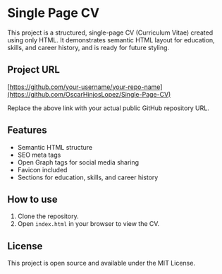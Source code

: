 # Single Page CV

This project is a structured, single-page CV (Curriculum Vitae) created using only HTML. It demonstrates semantic HTML layout for education, skills, and career history, and is ready for future styling.

## Project URL

[https://github.com/your-username/your-repo-name](https://github.com/OscarHinjosLopez/Single-Page-CV)

Replace the above link with your actual public GitHub repository URL.

## Features

- Semantic HTML structure
- SEO meta tags
- Open Graph tags for social media sharing
- Favicon included
- Sections for education, skills, and career history

## How to use

1. Clone the repository.
2. Open `index.html` in your browser to view the CV.

## License

This project is open source and available under the MIT License.
